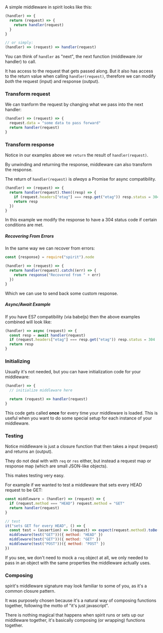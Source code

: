 A simple middleware in spirit looks like this:

```js
(handler) => {
  return (request) => {
    return handler(request)
  }
}

// or simply:
(handler) => (request) => handler(request)
```

You can think of `handler` as "next", the next function (middleware /or handler) to call.

It has access to the request that gets passed along. But it also has access to the return value when calling `handler(request)`, therefore we can modify _both_ the request (input) and response (output).


### Transform request

We can tranform the request by changing what we pass into the next handler:

```js
(handler) => (request) => {
  request.data = "some data to pass forward"
  return handler(request)
}
```


### Transform response

Notice in our examples above we `return` the result of `handler(request)`.

By unwinding and returning the response, middleware can also transform the response.

The return of `handler(request)` is _always_ a Promise for async compatibility.

```js
(handler) => (request) => {
  return handler(request).then((resp) => {
    if (request.headers["etag"] === resp.get("etag")) resp.status = 304
    return resp
  })
}
```

In this example we modify the response to have a 304 status code if certain conditions are met.

##### Recovering From Errors

In the same way we can recover from errors:
```js
const {response} = require("spirit").node

(handler) => (request) => {
  return handler(request).catch((err) => {
    return response("Recovered from " + err)
  })
}
```
Which we can use to send back some custom response.

##### Async/Await Example

If you have ES7 compatibility (via babeljs) then the above examples combined will look like:

```js
(handler) => async (request) => { 
  const resp = await handler(request)
  if (request.headers["etag"] === resp.get("etag")) resp.status = 304
  return resp
}
```

### Initializing
Usually it's not needed, but you can have initialization code for your middleware:

```js
(handler) => {
  // initialize middleware here

  return (request) => handler(request)
}
```

This code gets called __once__ for every time your middleware is loaded. This is useful when you want to do some special setup for each instance of your middleware.


### Testing

Notice middleware is just a closure function that then takes a input (request) and returns an (output).

They do not deal with with `req` or `res` either, but instead a request map or response map (which are small JSON-like objects).

This makes testing very easy.

For example if we wanted to test a middleware that sets every HEAD request to be GET:
```js
const middleware = (handler) => (request) => {
  if (request.method === "HEAD") request.method = "GET"
  return handler(request)
}

// test
it("sets GET for every HEAD", () => {
  const test = (assertion) => (request) => expect(request.method).toBe(assertion)
  middleware(test("GET"))({ method: "HEAD" })
  middleware(test("GET"))({ method: "GET" })
  middleware(test("POST"))({ method: "POST" })
})
```

If you see, we don't need to mock a `req` object at all, we only needed to pass in an object with the same properties the middleware actually uses.

### Composing
spirit's middleware signature may look familiar to some of you, as it's a common closure pattern.

It was purposely chosen because it's a natural way of composing functions together, following the motto of "it's just javascript". 

There is nothing magical that happens when spirit runs or sets up our middleware together, it's basically composing (or wrapping) functions together.

